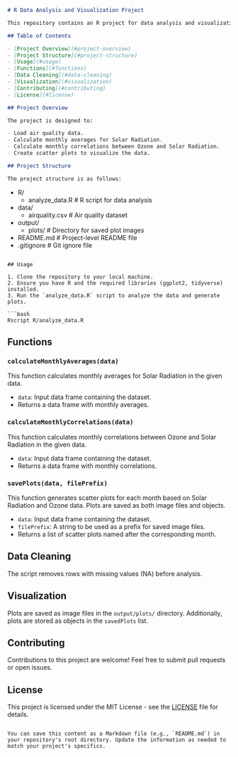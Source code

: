 ```markdown
# R Data Analysis and Visualization Project

This repository contains an R project for data analysis and visualization. It focuses on analyzing air quality data, calculating monthly averages and correlations, and creating visualizations for the findings.

## Table of Contents

- [Project Overview](#project-overview)
- [Project Structure](#project-structure)
- [Usage](#usage)
- [Functions](#functions)
- [Data Cleaning](#data-cleaning)
- [Visualization](#visualization)
- [Contributing](#contributing)
- [License](#license)

## Project Overview

The project is designed to:

- Load air quality data.
- Calculate monthly averages for Solar Radiation.
- Calculate monthly correlations between Ozone and Solar Radiation.
- Create scatter plots to visualize the data.

## Project Structure

The project structure is as follows:

```
- R/
  - analyze_data.R        # R script for data analysis
- data/
  - airquality.csv        # Air quality dataset
- output/
  - plots/                # Directory for saved plot images
- README.md              # Project-level README file
- .gitignore             # Git ignore file
```

## Usage

1. Clone the repository to your local machine.
2. Ensure you have R and the required libraries (ggplot2, tidyverse) installed.
3. Run the `analyze_data.R` script to analyze the data and generate plots.

```bash
Rscript R/analyze_data.R
```

## Functions

### `calculateMonthlyAverages(data)`

This function calculates monthly averages for Solar Radiation in the given data.

- `data`: Input data frame containing the dataset.
- Returns a data frame with monthly averages.

### `calculateMonthlyCorrelations(data)`

This function calculates monthly correlations between Ozone and Solar Radiation in the given data.

- `data`: Input data frame containing the dataset.
- Returns a data frame with monthly correlations.

### `savePlots(data, filePrefix)`

This function generates scatter plots for each month based on Solar Radiation and Ozone data. Plots are saved as both image files and objects.

- `data`: Input data frame containing the dataset.
- `filePrefix`: A string to be used as a prefix for saved image files.
- Returns a list of scatter plots named after the corresponding month.

## Data Cleaning

The script removes rows with missing values (NA) before analysis.

## Visualization

Plots are saved as image files in the `output/plots/` directory. Additionally, plots are stored as objects in the `savedPlots` list.

## Contributing

Contributions to this project are welcome! Feel free to submit pull requests or open issues.

## License

This project is licensed under the MIT License - see the [LICENSE](LICENSE) file for details.
```

You can save this content as a Markdown file (e.g., `README.md`) in your repository's root directory. Update the information as needed to match your project's specifics.